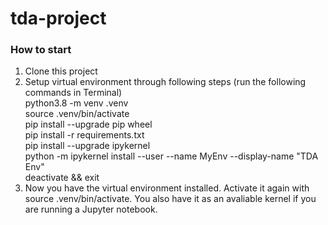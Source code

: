 # tda-project

### How to start
1) Clone this project
2) Setup virtual environment through following steps (run the following commands in Terminal)  \
python3.8 -m venv .venv \
source .venv/bin/activate  \
pip install --upgrade pip wheel \
pip install -r requirements.txt \
pip install --upgrade ipykernel \
python -m ipykernel install --user --name MyEnv --display-name "TDA Env" \
deactivate && exit
3) Now you have the virtual environment installed. Activate it again with source .venv/bin/activate. You also have it as an avaliable kernel if you are running a Jupyter notebook.
